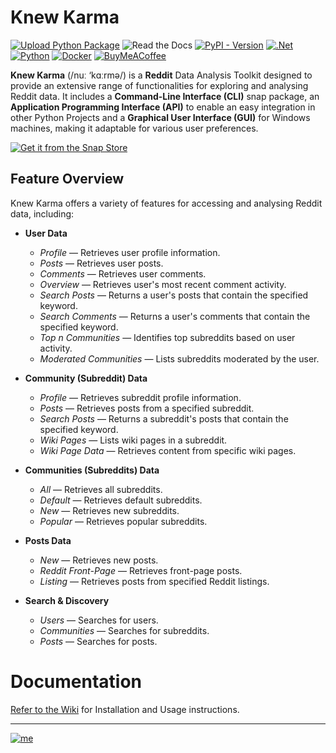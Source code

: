 # Knew Karma

[![Upload Python Package](https://github.com/bellingcat/knewkarma/actions/workflows/python-publish.yml/badge.svg)](https://github.com/bellingcat/knewkarma/actions/workflows/python-publish.yml) ![Read the Docs](https://img.shields.io/readthedocs/knewkarma-wiki?logo=readthedocs) [![PyPI - Version](https://img.shields.io/pypi/v/knewkarma?style=flat&logo=pypi&logoColor=ffdd54&label=PyPI&labelColor=3670A0&color=3670A0)](https://pypi.org/project/knewkarma) [![.Net](https://img.shields.io/badge/Visual%20Basic%20.NET-5C2D91?style=flat&logo=.net&logoColor=white)](https://github.com/search?q=repo%3Abellingcat%2Fknewkarma++language%3A%22Visual+Basic+.NET%22&type=code) [![Python](https://img.shields.io/badge/Python-3670A0?style=flat&logo=python&logoColor=ffdd54)](https://github.com/search?q=repo%3Abellingcat%2Fknewkarma++language%3APython&type=code) [![Docker](https://img.shields.io/badge/Docker-%230db7ed.svg?style=flat&logo=docker&logoColor=white)](https://github.com/search?q=repo%3Abellingcat%2Fknewkarma++language%3ADockerfile&type=code)
[![BuyMeACoffee](https://img.shields.io/badge/Buy%20Me%20a%20Coffee-ffdd00?style=flat&logo=buy-me-a-coffee&logoColor=black)](https://buymeacoffee.com/_rly0nheart)

**Knew Karma** (/nuː ‘kɑːrmə/) is a **Reddit** Data Analysis Toolkit designed to provide an extensive range of
functionalities for exploring and analysing Reddit data. It includes a **Command-Line Interface (CLI)** snap package, an
**Application Programming Interface (API)** to enable an easy integration in other Python Projects and a **Graphical
User
Interface (GUI)** for Windows machines, making it adaptable for various user preferences.

[![Get it from the Snap Store](https://snapcraft.io/static/images/badges/en/snap-store-black.svg)](https://snapcraft.io/knewkarma)

## Feature Overview

Knew Karma offers a variety of features for accessing and analysing Reddit data, including:

- **User Data**
    - *Profile* — Retrieves user profile information.
    - *Posts* — Retrieves user posts.
    - *Comments* — Retrieves user comments.
    - *Overview* — Retrieves user's most recent comment activity.
    - *Search Posts* — Returns a user's posts that contain the specified keyword.
    - *Search Comments* — Returns a user's comments that contain the specified keyword.
    - *Top *n* Communities* — Identifies top subreddits based on user activity.
    - *Moderated Communities* — Lists subreddits moderated by the user.


- **Community (Subreddit) Data**
    - *Profile* — Retrieves subreddit profile information.
    - *Posts* — Retrieves posts from a specified subreddit.
    - *Search Posts* — Returns a subreddit's posts that contain the specified keyword.
    - *Wiki Pages* — Lists wiki pages in a subreddit.
    - *Wiki Page Data* — Retrieves content from specific wiki pages.


- **Communities (Subreddits) Data**
    - *All* — Retrieves all subreddits.
    - *Default* — Retrieves default subreddits.
    - *New* — Retrieves new subreddits.
    - *Popular* — Retrieves popular subreddits.


- **Posts Data**
    - *New* — Retrieves new posts.
    - *Reddit Front-Page* — Retrieves front-page posts.
    - *Listing* — Retrieves posts from specified Reddit listings.


- **Search & Discovery**
    - *Users* — Searches for users.
    - *Communities* — Searches for subreddits.
    - *Posts* — Searches for posts.

# Documentation

[Refer to the Wiki](https://knewkarma-wiki.readthedocs.io) for Installation and Usage instructions.
***
[![me](https://github.com/bellingcat/knewkarma/assets/74001397/efd19c7e-9840-4969-b33c-04087e73e4da)](https://rly0nheart.github.io)

